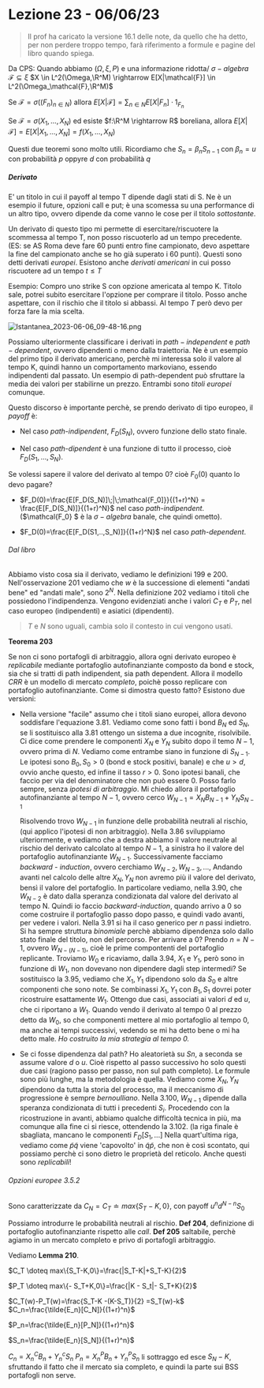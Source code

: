 # Lezione 23 - 06/06/23

> Il prof ha caricato la versione 16.1 delle note, da quello che ha detto, per non perdere troppo tempo, farà riferimento a formule e pagine del libro quando spiega.



Da CPS:
Quando abbiamo $(\Omega,\xi,P)$ e una informazione ridotta/ $\sigma-algebra$ $\mathcal{F} \subseteq \xi$ 
$X \in L^2(\Omega,\R^M) \rightarrow E[X|\mathcal{F}] \in L^2(\Omega_\mathcal{F},\R^M)$

Se $\mathcal{F}= \sigma((F_n)_{n \in N})$ allora $E[X|\mathcal{F}] = \sum_{n \in N} E[X|F_n] \cdot 1_{F_n}$ 

Se $\mathcal{F}=\sigma(X_1,...,X_N)$ ed esiste $f:\R^M \rightarrow R$ boreliana, allora $E[X|\mathcal{F}]=E[X|X_1,...,X_N]=f(X_1,...,X_N)$


Questi due teoremi sono molto utili.
Ricordiamo che $S_n=\beta_nS_{n-1}$ con $\beta_n= u$ con probabilità $p$ oppyre $d$ con probabilità $q$

##### Derivato

E' un titolo in cui il payoff al tempo T dipende dagli stati di S. Ne è un esempio il future, opzioni call e put; è una scomessa su una performance di un altro tipo, ovvero dipende da come vanno le cose per il titolo *sottostante*.

Un derivato di questo tipo mi permette di esercitare/riscuotere la scommessa al tempo T, non posso riscuoterlo ad un tempo precedente. (ES: se AS Roma deve fare 60 punti entro fine campionato, devo aspettare la fine del campionato anche se ho già superato i 60 punti).
Questi sono detti derivati *europei*.
Esistono anche *derivati americani* in cui posso riscuotere ad un tempo $t \leq T$

Esempio:
Compro uno strike S con opzione americata al tempo K. Titolo sale, potrei subito esercitare l'opzione per comprare il titolo. Posso anche aspettare, con il rischio che il titolo si abbassi. Al tempo $T$ però devo per forza fare la mia scelta.

![Istantanea_2023-06-06_09-48-16.png](/home/festinho/Scrivania/Istantanea_2023-06-06_09-48-16.png)

Possiamo ulteriormente classificare i derivati in $path-independent$ e $path-dependent$, ovvero dipendenti o meno dalla traiettoria. Ne è un esempio del primo tipo il derivato americano, perchè mi interessa solo il valore al tempo K, quindi hanno un comportamento markoviano, essendo indipendenti dal passato. Un esempio di path-dependent può sfruttare la media dei valori per stabilirne un prezzo.
Entrambi sono *titoli europei* comunque.

Questo discorso è importante perchè, se prendo derivato di  tipo europeo, il *payoff* è:

- Nel caso *path-indipendent*, $F_D(S_N)$, ovvero funzione dello stato finale.

- Nel caso *path-dipendent* è una funzione di tutto il processo, cioè $F_D(S_1,...,S_N)$.

Se volessi sapere il valore del derivato al tempo 0? cioè $F_0(0)$ quanto lo devo pagare?

- $F_D(0)=\frac{E[F_D(S_N)]\;|\;\mathcal{F_0]}}{(1+r)^N} = \frac{E[F_D(S_N)]}{(1+r)^N}$ nel caso *path-indipendent*. ($\mathcal{F_0} $ è la $\sigma-algebra$ banale, che quindi ometto).

- $F_D(0)=\frac{E[F_D(S1,..,S_N)]}{(1+r)^N}$ nel caso *path-dependent*.



###### Dal libro

Abbiamo visto cosa sia il derivato, vediamo le definizioni 199 e 200. Nell'osservazione 201 vediamo che $w$ è la successione di elementi "andati bene" ed "andati male", sono $2^N$.
Nella definizione 202 vediamo i titoli che possiedono l'indipendenza. Vengono  evidenziati anche i valori $C_T$ e $P_T$, nel caso europeo (indipendenti) e asiatici (dipendenti). 

> $T$ e $N$ sono uguali, cambia solo il contesto in cui vengono usati.

**Teorema 203**

Se non ci sono portafogli di arbitraggio, allora ogni derivato europeo è *replicabile* mediante portafoglio autofinanziante composto da bond e stock, sia che si tratti di path indipendent, sia path dependent. Allora il modello $CRR$ è un modello di mercato *completo*, poichè posso replicare con portafoglio autofinanziante. Come si dimostra questo fatto?
Esistono due versioni:

- Nella versione "facile" assumo che i titoli siano europei, allora devono soddisfare l'equazione 3.81. Vediamo come sono fatti i bond $B_N$ ed $S_N$, se li sostituisco alla 3.81 ottengo un sistema a due incognite, risolvibile. Ci dice come prendere le componenti $X_N$ e $Y_N$ subito dopo il temo $N-1$, ovvero prima di $N$. Vediamo come entrambe siano in funzione di $S_{N-1}$. Le ipotesi sono $B_0,S_0>0$ (bond e stock positivi, banale) e che $u>d$, ovvio anche questo, ed infine il tasso $r>0$. Sono ipotesi banali, che faccio per via del denominatore che non può essere 0. Posso farlo sempre, senza *ipotesi di arbitraggio*.
  Mi chiedo allora il portafoglio autofinanziante al tempo $N-1$, ovvero cerco $W_{N-1}=X_NB_{N-1} + Y_NS_{N-1}$
  
  Risolvendo trovo $W_{N-1}$ in funzione delle probabilità neutrali al rischio, (qui applico l'ipotesi di non arbitraggio).
  Nella 3.86 sviluppiamo ulteriormente, e vediamo che a destra abbiamo il valore neutrale al rischio del derivato calcolato al tempo $N-1$, a sinistra ho il valore del portafoglio autofinanziante $W_{N-1}$.
  Successivamente facciamo *backward - induction*, ovvero cerchiamo $W_{N-2}, W_{N-3},...,$ 
  Andando avanti nel calcolo delle altre $X_N,Y_N$ non avremo più il valore del derivato, bensì il valore del portafoglio.
  In particolare vediamo, nella 3.90, che $W_{N-2}$ è dato dalla speranza condizionata dal valore del derivato al tempo N. 
  Quindi io faccio *backward-induction*, quando arrivo a 0 so come costruire il portafoglio passo dopo passo, e quindi vado avanti, per vedere i valori.
  Nella 3.91 si ha il caso generico per $n$ passi indietro. Si ha sempre struttura *binomiale* perchè abbiamo dipendenza solo dallo stato finale del titolo, non del percorso.
  Per arrivare a 0?
  Prendo $n=  N-1$, ovvero $W_{N-(N-1)}$, cioè le prime compontenti del portafoglio replicante. Troviamo $W_0$ e ricaviamo, dalla 3.94, $X_1$ e $Y_1$, però sono in funzione di $W_1$, non dovevano non dipendere dagli step intermedi?
  Se sostituisco la 3.95, vediamo che $X_1,Y_1$ dipendono solo da $S_0$ e altre componenti che sono note.
  Se combinassi $X_1,Y_1$ con $B_1,S_1$ dovrei poter ricostruire esattamente $W_1$.
  Ottengo due casi, associati ai valori $d$ ed $u$, che ci riportano a $W_1$.
  Quando vendo il derivato al tempo 0 al prezzo detto da $W_0$, so che componenti mettere al mio portafoglio al tempo 0, ma anche ai tempi successivi, vedendo se mi ha detto bene o mi ha detto male.
  *Ho costruito la mia strategia al tempo 0.*

- Se ci fosse dipendenza dal path?
  Ho aleatorietà su $Sn$, a seconda se assume valore $d$ o $u$. Cioè rispetto al passo successivo ho solo questi due casi (ragiono passo per passo, non sul path completo). Le formule sono più lunghe, ma la metodologia è quella. Vediamo come $X_N,Y_N$ dipendono da tutta la storia del processo, ma il meccanismo di progressione è sempre *bernoulliano*.
  Nella 3.100, $W_{N-1}$ dipende dalla speranza condizionata di tutti i precedenti $S_i$. Procedendo con la ricostruzione in avanti, abbiamo qualche difficoltà tecnica in più, ma comunque alla fine ci si riesce, ottendendo la 3.102. (la riga finale è sbagliata, mancano le componenti $F_D[S_1,...]$
  Nella quart'ultima riga, vediamo come $\tilde{p}\tilde{q}$ viene 'capovolto' in $\tilde{q}\tilde{p}$, che non è così scontato, qui possiamo perchè ci sono dietro le proprietà del reticolo. Anche questi sono *replicabili*!

###### Opzioni europee 3.5.2

Sono caratterizzate da $C_N=C_T \doteq max\{S_T-K,0\}$, con payoff $u^nd^{N-n}S_0$

Possiamo introdurre le probabilità neutrali al rischio.
**Def 204**, definizione di portafoglio autofinanziante rispetto alle *call*.
**Def 205** saltabile, perchè agiamo in un mercato completo e privo di portafogli arbitraggio. 

Vediamo **Lemma 210**.

$C_T \doteq max\{S_T-K,0\}=\frac{|S_T-K|+S_T-K}{2}$

$P_T \doteq max\{- S_T+K,0\}=\frac{|K - S_t|- S_T+K}{2}$

$C_T(w)-P_T(w)=\frac{S_T-K -(K-S_T)}{2} =S_T(w)-k$
$C_n=\frac{\tilde{E_n}[C_N]}{(1+r)^n}$

$P_n=\frac{\tilde{E_n}[P_N]}{(1+r)^n}$

$S_n=\frac{\tilde{E_n}[S_N]}{(1+r)^n}$

$C_n=X_n^CB_n+Y_n^cS_n$
$P_n=X_n^PB_n+Y_n^PS_n$ 
li sottraggo ed esce $S_N-K$, sfruttando il fatto che il mercato sia completo, e quindi la parte sui BSS portafogli non serve.
